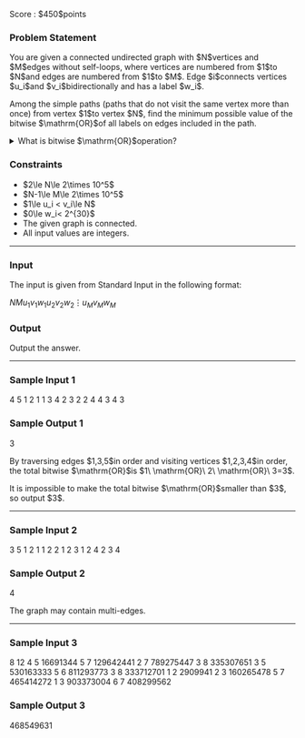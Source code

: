 
<div>

<span>

<span>

<p>
Score : $450$points
</p>

<div>

<section>

### **Problem Statement**

<p>
You are given a connected undirected graph with $N$vertices and $M$edges without self-loops, where vertices are numbered from $1$to $N$and edges are numbered from $1$to $M$. Edge $i$connects vertices $u_i$and $v_i$bidirectionally and has a label $w_i$.
</p>

<p>
Among the simple paths (paths that do not visit the same vertex more than once) from vertex $1$to vertex $N$, find the minimum possible value of the bitwise $\mathrm{OR}$of all labels on edges included in the path.
</p>

<details>

<summary>
What is bitwise $\mathrm{OR}$operation?
    
</summary>

<p>
The bitwise $\mathrm{OR}$of non-negative integers $A$and $B$, $A\ \mathrm{OR}\ B$, is defined as follows:
        
</p>

<ul>

<li>
The digit in the $2^k$($k \geq 0$) place of $A\ \mathrm{OR}\ B$in binary representation is $1$if at least one of the digits in the $2^k$place of $A$and $B$in binary representation is $1$, and $0$otherwise.
</li>

</ul>
For example, $3\ \mathrm{OR}\ 5 = 7$(in binary: $011\ \mathrm{OR}\ 101 = 111$).

In general, the bitwise $\mathrm{OR}$of $k$non-negative integers $p_1, p_2, p_3, \dots, p_k$is defined as $(\dots ((p_1\ \mathrm{OR}\ p_2)\ \mathrm{OR}\ p_3)\ \mathrm{OR}\ \dots\ \mathrm{OR}\ p_k)$, and it can be proven that this does not depend on the order of $p_1, p_2, p_3, \dots p_k$.  
    
<p>

</p>

</details>

</section>

</div>

<div>

<section>

### **Constraints**

<ul>

<li>
$2\le N\le 2\times 10^5$
</li>

<li>
$N-1\le M\le 2\times 10^5$
</li>

<li>
$1\le u_i < v_i\le N$
</li>

<li>
$0\le w_i< 2^{30}$
</li>

<li>
The given graph is connected.
</li>

<li>
All input values are integers.
</li>

</ul>

</section>

</div>

---

<div>

<div>

<section>

### **Input**

<p>
The input is given from Standard Input in the following format:
</p>

<div>

$N$$M$$u_1$$v_1$$w_1$$u_2$$v_2$$w_2$$\vdots$$u_M$$v_M$$w_M$
</div>

</section>

</div>

<div>

<section>

### **Output**

<p>
Output the answer.
</p>

</section>

</div>

</div>

---

<div>

<section>

### **Sample Input 1**

<div>

4 5
1 2 1
1 3 4
2 3 2
2 4 4
3 4 3

</div>

</section>

</div>

<div>

<section>

### **Sample Output 1**

<div>

3

</div>

<p>
By traversing edges $1,3,5$in order and visiting vertices $1,2,3,4$in order, the total bitwise $\mathrm{OR}$is $1\ \mathrm{OR}\ 2\ \mathrm{OR}\ 3=3$.
</p>

<p>
It is impossible to make the total bitwise $\mathrm{OR}$smaller than $3$, so output $3$.
</p>

</section>

</div>

---

<div>

<section>

### **Sample Input 2**

<div>

3 5
1 2 1
1 2 2
1 2 3
1 2 4
2 3 4

</div>

</section>

</div>

<div>

<section>

### **Sample Output 2**

<div>

4

</div>

<p>
The graph may contain multi-edges.
</p>

</section>

</div>

---

<div>

<section>

### **Sample Input 3**

<div>

8 12
4 5 16691344
5 7 129642441
2 7 789275447
3 8 335307651
3 5 530163333
5 6 811293773
3 8 333712701
1 2 2909941
2 3 160265478
5 7 465414272
1 3 903373004
6 7 408299562

</div>

</section>

</div>

<div>

<section>

### **Sample Output 3**

<div>

468549631

</div>

</section>

</div>

</span>

</span>

</div>
